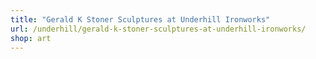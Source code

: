 ```yaml
---
title: "Gerald K Stoner Sculptures at Underhill Ironworks"
url: /underhill/gerald-k-stoner-sculptures-at-underhill-ironworks/
shop: art
---
```

